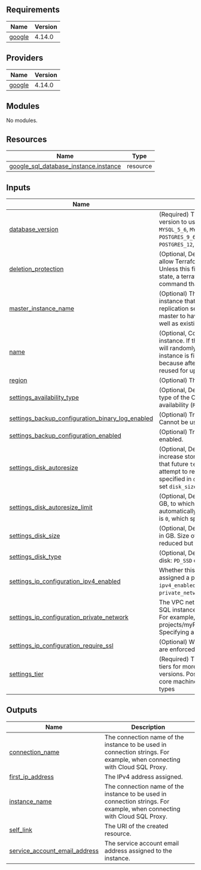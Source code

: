 <!-- BEGIN_TF_DOCS -->
## Requirements

| Name | Version |
|------|---------|
| <a name="requirement_google"></a> [google](#requirement\_google) | 4.14.0 |

## Providers

| Name | Version |
|------|---------|
| <a name="provider_google"></a> [google](#provider\_google) | 4.14.0 |

## Modules

No modules.

## Resources

| Name | Type |
|------|------|
| [google_sql_database_instance.instance](https://registry.terraform.io/providers/hashicorp/google/4.14.0/docs/resources/sql_database_instance) | resource |

## Inputs

| Name | Description | Type | Default | Required |
|------|-------------|------|---------|:--------:|
| <a name="input_database_version"></a> [database\_version](#input\_database\_version) | (Required) The MySQL or PostgreSQL version to use. Supported values include `MYSQL_5_6`, `MYSQL_5_7`, `MYSQL_8_0`, `POSTGRES_9_6`,`POSTGRES_10`, `POSTGRES_11`, `POSTGRES_12`, `POSTGRES_13` | `string` | `"MYSQL_8_0"` | no |
| <a name="input_deletion_protection"></a> [deletion\_protection](#input\_deletion\_protection) | (Optional, Default: `true` ) Whether or not to allow Terraform to destroy the instance. Unless this field is set to false in Terraform state, a terraform destroy or terraform apply command that deletes the instance will fail. | `bool` | `true` | no |
| <a name="input_master_instance_name"></a> [master\_instance\_name](#input\_master\_instance\_name) | (Optional) The name of the existing instance that will act as the master in the replication setup. Note, this requires the master to have `binary_log_enabled` set, as well as existing backups. | `string` | `""` | no |
| <a name="input_name"></a> [name](#input\_name) | (Optional, Computed) The name of the instance. If the name is left blank, Terraform will randomly generate one when the instance is first created. This is done because after a name is used, it cannot be reused for up to one week. | `string` | `""` | no |
| <a name="input_region"></a> [region](#input\_region) | (Optional) The region the instance will sit in | `string` | `""` | no |
| <a name="input_settings_availability_type"></a> [settings\_availability\_type](#input\_settings\_availability\_type) | (Optional, Default: `ZONAL`) The availability type of the Cloud SQL instance, high availability (`REGIONAL`) or single zone (`ZONAL`) | `string` | `"ZONAL"` | no |
| <a name="input_settings_backup_configuration_binary_log_enabled"></a> [settings\_backup\_configuration\_binary\_log\_enabled](#input\_settings\_backup\_configuration\_binary\_log\_enabled) | (Optional) True if binary logging is enabled. Cannot be used with Postgres. | `bool` | `true` | no |
| <a name="input_settings_backup_configuration_enabled"></a> [settings\_backup\_configuration\_enabled](#input\_settings\_backup\_configuration\_enabled) | (Optional) True if backup configuration is enabled. | `bool` | `true` | no |
| <a name="input_settings_disk_autoresize"></a> [settings\_disk\_autoresize](#input\_settings\_disk\_autoresize) | (Optional, Default: `true`) Configuration to increase storage size automatically. Note that future `terraform apply` calls will attempt to resize the disk to the value specified in `disk_size` - if this is set, do not set `disk_size`. | `bool` | `true` | no |
| <a name="input_settings_disk_autoresize_limit"></a> [settings\_disk\_autoresize\_limit](#input\_settings\_disk\_autoresize\_limit) | (Optional, Default: `0`) The maximum size, in GB, to which storage capacity can be automatically increased. The default value is `0`, which specifies that there is no limit. | `number` | `0` | no |
| <a name="input_settings_disk_size"></a> [settings\_disk\_size](#input\_settings\_disk\_size) | (Optional, Default: `10`) The size of data disk, in GB. Size of a running instance cannot be reduced but can be increased. | `number` | `10` | no |
| <a name="input_settings_disk_type"></a> [settings\_disk\_type](#input\_settings\_disk\_type) | (Optional, Default: `PD_SSD`) The type of data disk: `PD_SSD` or `PD_HDD`. | `string` | `"PD_SSD"` | no |
| <a name="input_settings_ip_configuration_ipv4_enabled"></a> [settings\_ip\_configuration\_ipv4\_enabled](#input\_settings\_ip\_configuration\_ipv4\_enabled) | Whether this Cloud SQL instance should be assigned a public IPV4 address. At least `ipv4_enabled` must be enabled or a `private_network` must be configured. | `bool` | `false` | no |
| <a name="input_settings_ip_configuration_private_network"></a> [settings\_ip\_configuration\_private\_network](#input\_settings\_ip\_configuration\_private\_network) | The VPC network from which the Cloud SQL instance is accessible for private IP. For example, projects/myProject/global/networks/default. Specifying a network enables private IP. | `string` | `""` | no |
| <a name="input_settings_ip_configuration_require_ssl"></a> [settings\_ip\_configuration\_require\_ssl](#input\_settings\_ip\_configuration\_require\_ssl) | (Optional) Whether SSL connections over IP are enforced or not. | `bool` | `true` | no |
| <a name="input_settings_tier"></a> [settings\_tier](#input\_settings\_tier) | (Required) The machine type to use. See tiers for more details and supported versions. Postgres supports only shared-core machine types, and custom machine types | `string` | n/a | yes |

## Outputs

| Name | Description |
|------|-------------|
| <a name="output_connection_name"></a> [connection\_name](#output\_connection\_name) | The connection name of the instance to be used in connection strings. For example, when connecting with Cloud SQL Proxy. |
| <a name="output_first_ip_address"></a> [first\_ip\_address](#output\_first\_ip\_address) | The IPv4 address assigned. |
| <a name="output_instance_name"></a> [instance\_name](#output\_instance\_name) | The connection name of the instance to be used in connection strings. For example, when connecting with Cloud SQL Proxy. |
| <a name="output_self_link"></a> [self\_link](#output\_self\_link) | The URI of the created resource. |
| <a name="output_service_account_email_address"></a> [service\_account\_email\_address](#output\_service\_account\_email\_address) | The service account email address assigned to the instance. |
<!-- END_TF_DOCS -->
